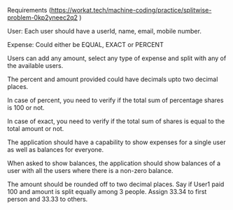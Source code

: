 Requirements
(https://workat.tech/machine-coding/practice/splitwise-problem-0kp2yneec2q2 )

User: Each user should have a userId, name, email, mobile number.

Expense: Could either be EQUAL, EXACT or PERCENT

Users can add any amount, select any type of expense and split with any of the available users.

The percent and amount provided could have decimals upto two decimal places.

In case of percent, you need to verify if the total sum of percentage shares is 100 or not.

In case of exact, you need to verify if the total sum of shares is equal to the total amount or not.

The application should have a capability to show expenses for a single user as well as balances for everyone.

When asked to show balances, the application should show balances of a user with all the users where there is a non-zero balance.
    
The amount should be rounded off to two decimal places. Say if User1 paid 100 and amount is split equally among 3 people. Assign 33.34 to first person and 33.33 to others.